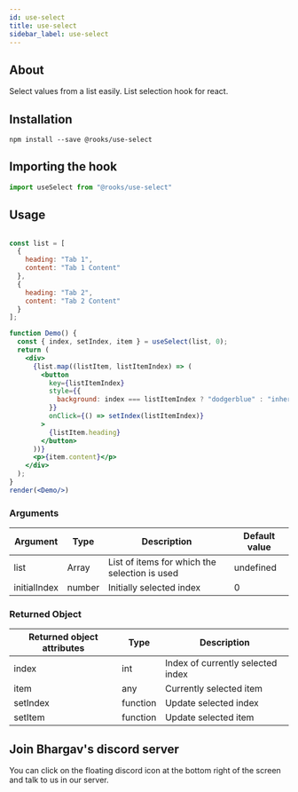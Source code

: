 ```yaml
---
id: use-select
title: use-select
sidebar_label: use-select
---
```


   

## About

Select values from a list easily. List selection hook for react.
<br/>

## Installation

    npm install --save @rooks/use-select

## Importing the hook

```javascript
import useSelect from "@rooks/use-select"
```

## Usage

```jsx

const list = [
  {
    heading: "Tab 1",
    content: "Tab 1 Content"
  },
  {
    heading: "Tab 2",
    content: "Tab 2 Content"
  }
];

function Demo() {
  const { index, setIndex, item } = useSelect(list, 0);
  return (
    <div>
      {list.map((listItem, listItemIndex) => (
        <button
          key={listItemIndex}
          style={{
            background: index === listItemIndex ? "dodgerblue" : "inherit"
          }}
          onClick={() => setIndex(listItemIndex)}
        >
          {listItem.heading}
        </button>
      ))}
      <p>{item.content}</p>
    </div>
  );
}
render(<Demo/>)
```

### Arguments

| Argument     | Type   | Description                                   | Default value |
| ------------ | ------ | --------------------------------------------- | ------------- |
| list         | Array  | List of items for which the selection is used | undefined     |
| initialIndex | number | Initially selected index                      | 0             |

### Returned Object

| Returned object attributes | Type     | Description                       |
| -------------------------- | -------- | --------------------------------- |
| index                      | int      | Index of currently selected index |
| item                       | any      | Currently selected item           |
| setIndex                   | function | Update selected index             |
| setItem                    | function | Update selected item              |


## Join Bhargav's discord server
You can click on the floating discord icon at the bottom right of the screen and talk to us in our server.

    